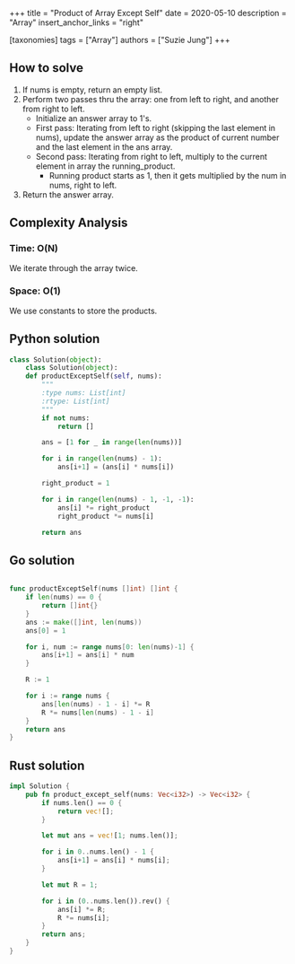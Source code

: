 +++
title = "Product of Array Except Self"
date = 2020-05-10
description = "Array"
insert_anchor_links = "right"

[taxonomies]
tags = ["Array"]
authors = ["Suzie Jung"]
+++

## How to solve

1. If nums is empty, return an empty list.
2. Perform two passes thru the array: one from left to right, and another from right to left.
    * Initialize an answer array to 1's.
    * First pass: Iterating from left to right (skipping the last element in nums), update the answer array as the product of current number and the last element in the ans array.
    * Second pass: Iterating from right to left, multiply to the current element in array the running_product.
        * Running product starts as 1, then it gets multiplied by the num in nums, right to left.
3. Return the answer array.

## Complexity Analysis

### Time: O(N)

We iterate through the array twice.

### Space: O(1)

We use constants to store the products.

## Python solution

```python
class Solution(object):
    class Solution(object):
    def productExceptSelf(self, nums):
        """
        :type nums: List[int]
        :rtype: List[int]
        """
        if not nums:
            return []

        ans = [1 for _ in range(len(nums))]

        for i in range(len(nums) - 1):
            ans[i+1] = (ans[i] * nums[i])

        right_product = 1

        for i in range(len(nums) - 1, -1, -1):
            ans[i] *= right_product
            right_product *= nums[i]

        return ans
```

## Go solution

```go

func productExceptSelf(nums []int) []int {
    if len(nums) == 0 {
        return []int{}
    }
    ans := make([]int, len(nums))
    ans[0] = 1

    for i, num := range nums[0: len(nums)-1] {
        ans[i+1] = ans[i] * num
    }

    R := 1

    for i := range nums {
        ans[len(nums) - 1 - i] *= R
        R *= nums[len(nums) - 1 - i]
    }
    return ans
}
```

## Rust solution

```rust
impl Solution {
    pub fn product_except_self(nums: Vec<i32>) -> Vec<i32> {
        if nums.len() == 0 {
            return vec![];
        }

        let mut ans = vec![1; nums.len()];

        for i in 0..nums.len() - 1 {
            ans[i+1] = ans[i] * nums[i];
        }

        let mut R = 1;

        for i in (0..nums.len()).rev() {
            ans[i] *= R;
            R *= nums[i];
        }
        return ans;
    }
}

```
